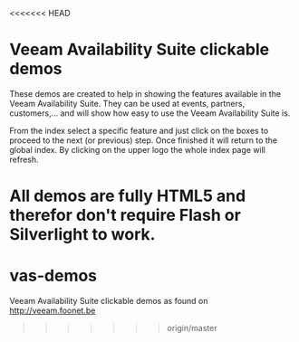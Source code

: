 <<<<<<< HEAD
# Veeam Availability Suite clickable demos

These demos are created to help in showing the features available in the Veeam Availability Suite. They can be used at events, partners, customers,... and will show how easy to use the Veeam Availability Suite is.

From the index select a specific feature and just click on the boxes to proceed to the next (or previous) step. Once finished it will return to the global index. By clicking on the upper logo the whole index page will refresh.

All demos are fully HTML5 and therefor don't require Flash or Silverlight to work.
=======
# vas-demos
Veeam Availability Suite clickable demos as found on http://veeam.foonet.be
>>>>>>> origin/master
